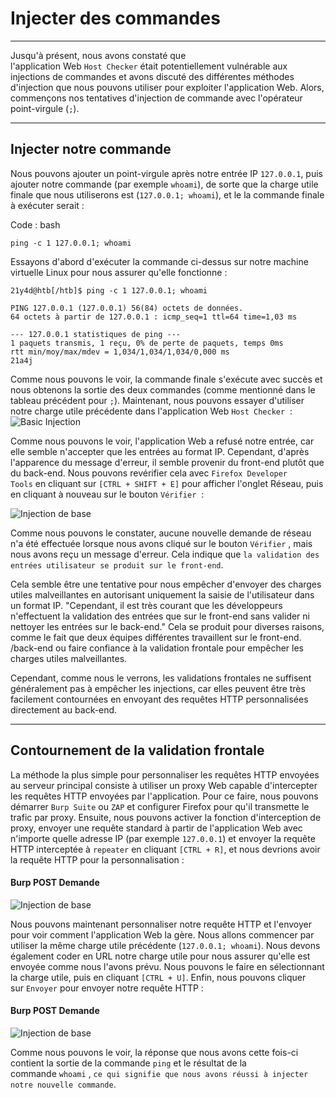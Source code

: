 Injecter des commandes
==================

* * * * *

Jusqu'à présent, nous avons constaté que l'application Web `Host Checker` était potentiellement vulnérable aux injections de commandes et avons discuté des différentes méthodes d'injection que nous pouvons utiliser pour exploiter l'application Web. Alors, commençons nos tentatives d'injection de commande avec l'opérateur point-virgule (`;`).

* * * * *

Injecter notre commande
---------------------

Nous pouvons ajouter un point-virgule après notre entrée IP `127.0.0.1`, puis ajouter notre commande (par exemple `whoami`), de sorte que la charge utile finale que nous utiliserons est (`127.0.0.1; whoami`), et le la commande finale à exécuter serait :

Code : bash

```
ping -c 1 127.0.0.1; whoami

```

Essayons d'abord d'exécuter la commande ci-dessus sur notre machine virtuelle Linux pour nous assurer qu'elle fonctionne :

```
21y4d@htb[/htb]$ ping -c 1 127.0.0.1; whoami

PING 127.0.0.1 (127.0.0.1) 56(84) octets de données.
64 octets à partir de 127.0.0.1 : icmp_seq=1 ttl=64 time=1,03 ms

--- 127.0.0.1 statistiques de ping ---
1 paquets transmis, 1 reçu, 0% de perte de paquets, temps 0ms
rtt min/moy/max/mdev = 1,034/1,034/1,034/0,000 ms
21a4j

```

Comme nous pouvons le voir, la commande finale s'exécute avec succès et nous obtenons la sortie des deux commandes (comme mentionné dans le tableau précédent pour `;`). Maintenant, nous pouvons essayer d'utiliser notre charge utile précédente dans l'application Web `Host Checker`  : ![Basic Injection](https://academy.hackthebox.com/storage/modules/109/cmdinj_basic_injection.jpg)

Comme nous pouvons le voir, l'application Web a refusé notre entrée, car elle semble n'accepter que les entrées au format IP. Cependant, d'après l'apparence du message d'erreur, il semble provenir du front-end plutôt que du back-end. Nous pouvons revérifier cela avec `Firefox Developer Tools` en cliquant sur `[CTRL + SHIFT + E]` pour afficher l'onglet Réseau, puis en cliquant à nouveau sur le bouton `Vérifier`  :

![Injection de base](https://academy.hackthebox.com/storage/modules/109/cmdinj_basic_injection_network.jpg)

Comme nous pouvons le constater, aucune nouvelle demande de réseau n'a été effectuée lorsque nous avons cliqué sur le bouton `Vérifier` , mais nous avons reçu un message d'erreur. Cela indique que `la validation des entrées utilisateur se produit sur le front-end`.

Cela semble être une tentative pour nous empêcher d'envoyer des charges utiles malveillantes en autorisant uniquement la saisie de l'utilisateur dans un format IP. "Cependant, il est très courant que les développeurs n'effectuent la validation des entrées que sur le front-end sans valider ni nettoyer les entrées sur le back-end." Cela se produit pour diverses raisons, comme le fait que deux équipes différentes travaillent sur le front-end. /back-end ou faire confiance à la validation frontale pour empêcher les charges utiles malveillantes.

Cependant, comme nous le verrons, les validations frontales ne suffisent généralement pas à empêcher les injections, car elles peuvent être très facilement contournées en envoyant des requêtes HTTP personnalisées directement au back-end.

* * * * *

Contournement de la validation frontale
------------------------------

La méthode la plus simple pour personnaliser les requêtes HTTP envoyées au serveur principal consiste à utiliser un proxy Web capable d'intercepter les requêtes HTTP envoyées par l'application. Pour ce faire, nous pouvons démarrer `Burp Suite` ou `ZAP` et configurer Firefox pour qu'il transmette le trafic par proxy. Ensuite, nous pouvons activer la fonction d'interception de proxy, envoyer une requête standard à partir de l'application Web avec n'importe quelle adresse IP (par exemple `127.0.0.1`) et envoyer la requête HTTP interceptée à `repeater` en cliquant `[CTRL + R]`, et nous devrions avoir la requête HTTP pour la personnalisation :

#### Burp POST Demande

![Injection de base](https://academy.hackthebox.com/storage/modules/109/cmdinj_basic_repeater_1.jpg)

Nous pouvons maintenant personnaliser notre requête HTTP et l'envoyer pour voir comment l'application Web la gère. Nous allons commencer par utiliser la même charge utile précédente (`127.0.0.1; whoami`). Nous devons également coder en URL notre charge utile pour nous assurer qu'elle est envoyée comme nous l'avons prévu. Nous pouvons le faire en sélectionnant la charge utile, puis en cliquant `[CTRL + U]`. Enfin, nous pouvons cliquer sur `Envoyer` pour envoyer notre requête HTTP :

#### Burp POST Demande

![Injection de base](https://academy.hackthebox.com/storage/modules/109/cmdinj_basic_repeater_2.jpg)

Comme nous pouvons le voir, la réponse que nous avons cette fois-ci contient la sortie de la commande `ping` et le résultat de la commande `whoami` , `ce qui signifie que nous avons réussi à injecter notre nouvelle commande`.